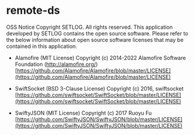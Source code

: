 # remote-ds

OSS Notice
Copyright SETLOG. All rights reserved.
This application developed by SETLOG contains the open source software.
Please refer to the below information about open source software licenses that may be contained in this application.

* Alamofire (MIT License)
Copyright (c) 2014-2022 Alamofire Software Foundation (http://alamofire.org/)
[https://github.com/Alamofire/Alamofire/blob/master/LICENSE](https://github.com/Alamofire/Alamofire/blob/master/LICENSE)

* SwiftSocket (BSD 3-Clause License)
Copyright (c) 2016, swiftsocket
[https://github.com/swiftsocket/SwiftSocket/blob/master/LICENSE](https://github.com/swiftsocket/SwiftSocket/blob/master/LICENSE)

* SwiftyJSON (MIT License)
Copyright (c) 2017 Ruoyu Fu
[https://github.com/SwiftyJSON/SwiftyJSON/blob/master/LICENSE](https://github.com/SwiftyJSON/SwiftyJSON/blob/master/LICENSE)
